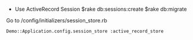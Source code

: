 
* Use ActiveRecord Session
$rake db:sessions:create
$rake db:migrate

Go to <Rapp>/config/initializers/session_store.rb

`Demo::Application.config.session_store :active_record_store`
